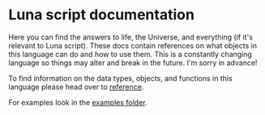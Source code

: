 # Luna script documentation

Here you can find the answers to life, the Universe, and everything (if it's relevant to Luna script). These docs contain references on what objects in this language can do and how to use them. This is a constantly changing language so things may alter and break in the future. I'm sorry in advance!

To find information on the data types, objects, and functions in this language please head over to [reference](reference/).

For examples look in the [examples folder](examples/).
